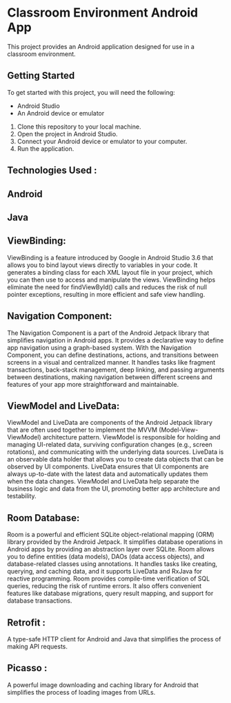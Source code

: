 # Classroom Environment Android App

This project provides an Android application designed for use in a classroom environment.

## Getting Started

To get started with this project, you will need the following:

* Android Studio
* An Android device or emulator

1. Clone this repository to your local machine.
2. Open the project in Android Studio.
3. Connect your Android device or emulator to your computer.
4. Run the application.

## Technologies Used :

 ## Android
 ## Java
 
## ViewBinding: 
ViewBinding is a feature introduced by Google in Android Studio 3.6 
that allows you to bind layout views directly to variables in your code. 
It generates a binding class for each XML layout file in your project,
which you can then use to access and manipulate the views. ViewBinding helps eliminate 
the need for findViewById() calls and reduces the risk of null pointer exceptions, resulting in more efficient and safe view handling.
## Navigation Component: 
The Navigation Component is a part of the Android Jetpack library that simplifies navigation in Android apps.
It provides a declarative way to define app navigation using a graph-based system. 
With the Navigation Component, you can define destinations, actions, and transitions between screens in a visual and centralized manner. 
It handles tasks like fragment transactions, back-stack management, deep linking, and passing arguments between destinations,
making navigation between different screens and features of your app more straightforward and maintainable.
## ViewModel and LiveData:
ViewModel and LiveData are components of the Android Jetpack library that are often used together to
implement the MVVM (Model-View-ViewModel) architecture pattern. ViewModel is responsible for holding and managing UI-related data,
surviving configuration changes (e.g., screen rotations), and communicating with the underlying data sources.
LiveData is an observable data holder that allows you to create data objects that can be observed by UI components. 
LiveData ensures that UI components are always up-to-date with the latest data and automatically updates them when the data changes. 
ViewModel and LiveData help separate the business logic and data from the UI, promoting better app architecture and testability.
## Room Database:
Room is a powerful and efficient SQLite object-relational mapping (ORM) library provided by the Android Jetpack.
It simplifies database operations in Android apps by providing an abstraction layer over SQLite.
Room allows you to define entities (data models), DAOs (data access objects), and database-related classes using annotations. 
It handles tasks like creating, querying, and caching data, and it supports LiveData and RxJava for reactive programming.
Room provides compile-time verification of SQL queries, reducing the risk of runtime errors.
It also offers convenient features like database migrations, query result mapping, and support for database transactions.

## Retrofit : 
A type-safe HTTP client for Android and Java that simplifies the process of making API requests.
## Picasso : 
 A powerful image downloading and caching library for Android that simplifies the process of loading images from URLs.

 

